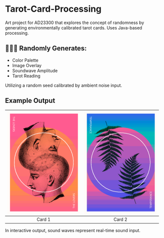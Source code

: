 # Tarot-Card-Processing
Art project for AD23300 that explores the concept of randomness by generating environmentally calibrated tarot cards. Uses Java-based processing.

## 🔮🎩:sparkles: Randomly Generates:
  * Color Palette
  * Image Overlay
  * Soundwave Amplitude
  * Tarot Reading
  
Utilizing a random seed calibrated by ambient noise input.
  
## Example Output
![Card1](https://github.com/Jordan-Loeser/Tarot-Card-Processing/blob/master/examples/card1.gif) |  ![Card2](https://github.com/Jordan-Loeser/Tarot-Card-Processing/blob/master/examples/card2.gif)
:-------------------------:|:-------------------------:
Card 1             |  Card 2

In interactive output, sound waves represent real-time sound input.
